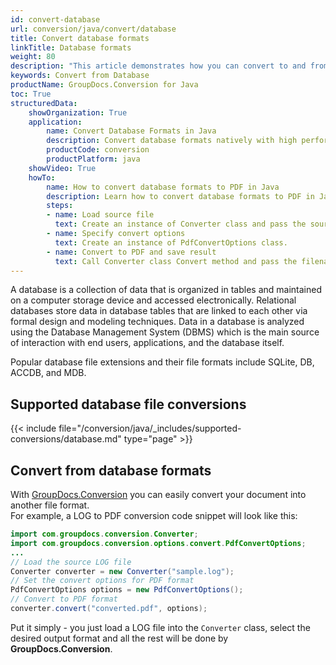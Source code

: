 ```yaml
---
id: convert-database
url: conversion/java/convert/database
title: Convert database formats
linkTitle: Database formats
weight: 80
description: "This article demonstrates how you can convert to and from database formats with GroupDocs.Conversion for Java."
keywords: Convert from Database
productName: GroupDocs.Conversion for Java
toc: True
structuredData:
    showOrganization: True
    application:    
        name: Convert Database Formats in Java    
        description: Convert database formats natively with high performance using Java language and GroupDocs.Conversion for Java APIs
        productCode: conversion
        productPlatform: java 
    showVideo: True
    howTo:
        name: How to convert database formats to PDF in Java 
        description: Learn how to convert database formats to PDF in Java step by step
        steps:
        - name: Load source file 
          text: Create an instance of Converter class and pass the source file path as a constructor parameter. You may specify absolute or relative file paths as per your requirements. 
        - name: Specify convert options 
          text: Create an instance of PdfConvertOptions class.
        - name: Convert to PDF and save result 
          text: Call Converter class Convert method and pass the filename for the converted PDF file and the PdfConvertOptions object from the previous step as parameters.
---
```

A database is a collection of data that is organized in tables and maintained on a computer storage device and accessed electronically. Relational databases store data in database tables that are linked to each other via formal design and modeling techniques. Data in a database is analyzed using the Database Management System (DBMS) which is the main source of interaction with end users, applications, and the database itself.

Popular database file extensions and their file formats include SQLite, DB, ACCDB, and MDB.

## Supported database file conversions

{{< include file="/conversion/java/_includes/supported-conversions/database.md" type="page" >}}

## Convert from database formats

With [GroupDocs.Conversion](https://products.groupdocs.com/conversion/java) you can easily convert your document into another file format.  
For example, a LOG to PDF conversion code snippet will look like this:

```java
import com.groupdocs.conversion.Converter;
import com.groupdocs.conversion.options.convert.PdfConvertOptions;
...
// Load the source LOG file
Converter converter = new Converter("sample.log");
// Set the convert options for PDF format
PdfConvertOptions options = new PdfConvertOptions();
// Convert to PDF format
converter.convert("converted.pdf", options);
```

Put it simply - you just load a LOG file into the `Converter` class, select the desired output format and all the rest will be done by **GroupDocs.Conversion**. 